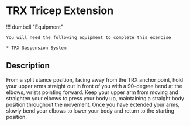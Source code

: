 # TRX Tricep Extension

!!! dumbell "Equipment"

    You will need the following equipment to complete this exercise
    
    * TRX Suspension System

## Description

From a split stance position, facing away from the TRX anchor point, hold your upper arms straight out in front of you with a 90-degree bend at the elbows, wrists pointing forward.  Keep your upper arm from moving and straighten your elbows to press your body up, maintaining a straight body position throughout the movement.  Once you have extended your arms, slowly bend your elbows to lower your body and return to the starting position.  
